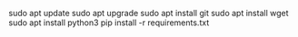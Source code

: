 sudo apt update
sudo apt upgrade
sudo apt install git
sudo apt install wget
sudo apt install python3
pip install -r requirements.txt
